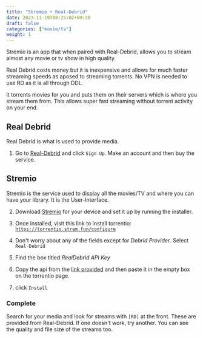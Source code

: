 ```yaml
---
title: "Stremio + Real-Debrid"
date: 2023-11-18T08:25:02+09:30
draft: false
categories: ["movie/tv"]
weight: 1
---
```


Stremio is an app that when paired with Real-Debrid, allows you to stream almost any movie or tv show in high quality.

Real Debrid costs money but it is inexpensive and allows for much faster streaming speeds as aposed to streaming torrents. No VPN is needed to use RD as it is all through DDL. 
  
It torrents movies for you and puts them on their servers which is where you stream them from. This allows super fast streaming without torrent activity on your end.


## Real Debrid

 Real Debrid is what is used to provide media.

1. Go to [Real-Debrid](http://real-debrid.com/?id=7783244) and click ```Sign Up```. Make an account and then buy the service. 

## Stremio

Stremio is the service used to display all the movies/TV and where you can have your library. It is the User-Interface.

2. Download [Stremio](https://www.stremio.com/) for your device and set it up by running the installer.

3. Once installed, visit this link to install torrentio: 
[```https://torrentio.strem.fun/configure```](https://torrentio.strem.fun/configure`)

4. Don't worry about any of the fields except for _Debrid Provider_. Select ```Real-Debrid```
5. Find the box titled _RealDebrid API Key_
6. Copy the api from the [link provided](https://real-debrid.com/apitoken) and then paste it in the empty box on the torrentio page.
7. click ```Install```

### Complete

Search for your media and look for streams with ```[RD]``` at the front. These are provided from Real-Debrid. If one doesn't work, try another. You can see the quality and file size of the streams too.


